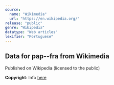 ```yaml
---
source:
  name: "Wikimedia"
  url: "https://en.wikipedia.org/"
release: "public"
genre: "Wikipedia"
datatype: "Web articles"
lexifier: "Portuguese"
---
```


## Data for pap--fra from Wikimedia

Published on Wikipedia (licensed to the public)

**Copyright**: Info [here](https://en.wikipedia.org/wiki/Wikipedia:Copyrights)
